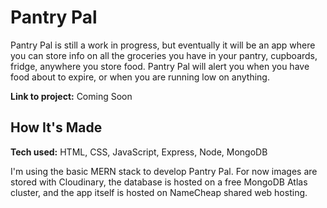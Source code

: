 # Pantry Pal

Pantry Pal is still a work in progress, but eventually it will be an app where you can store info on all the groceries you have in your pantry, cupboards, fridge, anywhere you store food. Pantry Pal will alert you when you have food about to expire, or when you are running low on anything.

**Link to project:** Coming Soon

## How It's Made

**Tech used:** HTML, CSS, JavaScript, Express, Node, MongoDB

I'm using the basic MERN stack to develop Pantry Pal. For now images are stored with Cloudinary, the database is hosted on a free MongoDB Atlas cluster, and the app itself is hosted on NameCheap shared web hosting.
